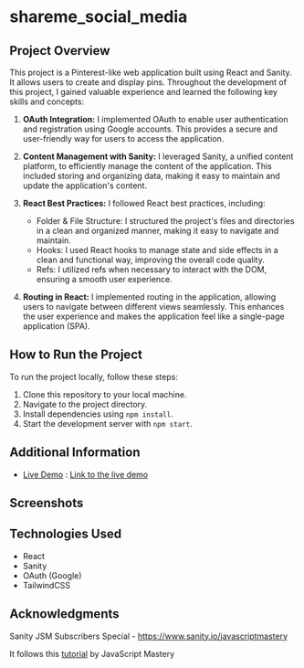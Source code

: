 # shareme_social_media

## Project Overview

This project is a Pinterest-like web application built using React and Sanity. It allows users to create and display pins. Throughout the development of this project, I gained valuable experience and learned the following key skills and concepts:

1. **OAuth Integration:** I implemented OAuth to enable user authentication and registration using Google accounts. This provides a secure and user-friendly way for users to access the application.

2. **Content Management with Sanity:** I leveraged Sanity, a unified content platform, to efficiently manage the content of the application. This included storing and organizing data, making it easy to maintain and update the application's content.

3. **React Best Practices:** I followed React best practices, including:

   - Folder & File Structure: I structured the project's files and directories in a clean and organized manner, making it easy to navigate and maintain.
   - Hooks: I used React hooks to manage state and side effects in a clean and functional way, improving the overall code quality.
   - Refs: I utilized refs when necessary to interact with the DOM, ensuring a smooth user experience.

4. **Routing in React:** I implemented routing in the application, allowing users to navigate between different views seamlessly. This enhances the user experience and makes the application feel like a single-page application (SPA).

## How to Run the Project

To run the project locally, follow these steps:

1. Clone this repository to your local machine.
2. Navigate to the project directory.
3. Install dependencies using `npm install`.
4. Start the development server with `npm start`.

## Additional Information

- [Live Demo](#) : [Link to the live demo](https://sharemedemo.netlify.app/)

## Screenshots


## Technologies Used

- React
- Sanity
- OAuth (Google)
- TailwindCSS

## Acknowledgments

Sanity JSM Subscribers Special - https://www.sanity.io/javascriptmastery

It follows this [tutorial](https://youtu.be/XxXyfkrP298?si=oFygnkTwVgaKOqZo) by JavaScript Mastery

